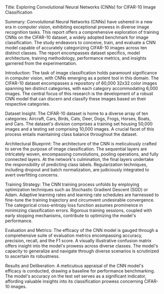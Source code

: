 Title: Exploring Convolutional Neural Networks (CNNs) for CIFAR-10 Image Classification

Summary: Convolutional Neural Networks (CNNs) have ushered in a new era in computer vision, exhibiting exceptional prowess in diverse image recognition tasks. This report offers a comprehensive exploration of training CNNs on the CIFAR-10 dataset, a widely adopted benchmark for image classification. The study endeavors to conceive, train, and evaluate a CNN model capable of accurately categorizing CIFAR-10 images across ten distinct classes. The report encompasses dataset specifics, model architecture, training methodology, performance metrics, and insights garnered from the experimentation.

Introduction: The task of image classification holds paramount significance in computer vision, with CNNs emerging as a potent tool in this domain. The CIFAR-10 dataset encompasses a repository of 60,000 32x32 color images spanning ten distinct categories, with each category accommodating 6,000 images. The central focus of this research is the development of a robust CNN model that can discern and classify these images based on their respective categories.

Dataset Insight: The CIFAR-10 dataset is home to a diverse array of ten categories: Aircraft, Cars, Birds, Cats, Deer, Dogs, Frogs, Horses, Boats, and Cars. The dataset's division comprises a training set housing 50,000 images and a testing set comprising 10,000 images. A crucial facet of this process entails maintaining class balance throughout the dataset.

Architectural Blueprint: The architecture of the CNN is meticulously crafted to serve the purpose of image classification. The sequential layers are intricately woven, encompassing convolutions, pooling operations, and fully connected layers. At the network's culmination, the final layers undertake the responsibility of predicting class labels. Regularization techniques, including dropout and batch normalization, are judiciously integrated to avert overfitting concerns.

Training Strategy: The CNN training process unfolds by employing optimization techniques such as Stochastic Gradient Descent (SGD) or Adam. Adaptive learning rates and learning rate schedules are harnessed to fine-tune the training trajectory and circumvent undesirable convergence. The categorical cross-entropy loss function assumes prominence in minimizing classification errors. Rigorous training sessions, coupled with early stopping mechanisms, contribute to optimizing the model's performance.

Evaluation and Metrics: The efficacy of the CNN model is gauged through a comprehensive suite of evaluation metrics encompassing accuracy, precision, recall, and the F1 score. A visually illustrative confusion matrix offers insight into the model's prowess across diverse classes. The model's capacity to generalize and navigate through diverse scenarios is scrutinized to ascertain its robustness.

Results and Deliberation: A meticulous appraisal of the CNN model's efficacy is conducted, drawing a baseline for performance benchmarking. The model's accuracy on the test set serves as a significant indicator, affording valuable insights into its classification prowess concerning CIFAR-10 images.
